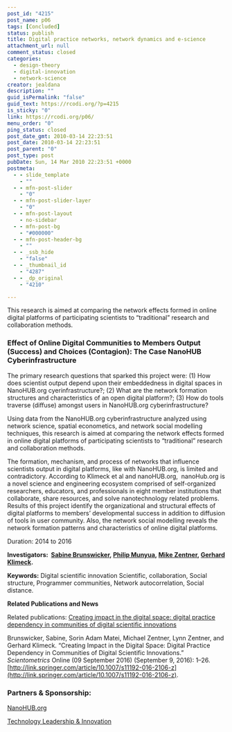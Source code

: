 ```yaml
---
post_id: "4215"
post_name: p06
tags: [Concluded]
status: publish
title: Digital practice networks, network dynamics and e-science
attachment_url: null
comment_status: closed
categories:
  - design-theory
  - digital-innovation
  - network-science
creator: jealdana
description: ""
guid_isPermalink: "false"
guid_text: https://rcodi.org/?p=4215
is_sticky: "0"
link: https://rcodi.org/p06/
menu_order: "0"
ping_status: closed
post_date_gmt: 2010-03-14 22:23:51
post_date: 2010-03-14 22:23:51
post_parent: "0"
post_type: post
pubDate: Sun, 14 Mar 2010 22:23:51 +0000
postmeta:
  - - slide_template
    - ""
  - - mfn-post-slider
    - "0"
  - - mfn-post-slider-layer
    - "0"
  - - mfn-post-layout
    - no-sidebar
  - - mfn-post-bg
    - "#000000"
  - - mfn-post-header-bg
    - ""
  - - _ssb_hide
    - "false"
  - - _thumbnail_id
    - "4287"
  - - _dp_original
    - "4210"

---
```

This research is aimed at comparing the network effects formed in online digital platforms of participating scientists to “traditional” research and collaboration methods.
### Effect of Online Digital Communities to Members Output (Success) and Choices (Contagion): The Case NanoHUB Cyberinfrastructure

The primary research questions that sparked this project were: (1) How does scientist output depend upon their embeddedness in digital spaces in NanoHUB.org cyerinfrastructure?; (2) What are the network formation structures and characteristics of an open digital platform?; (3) How do tools traverse (diffuse) amongst users in NanoHUB.org cyberinfrastructure?

Using data from the NanoHUB.org cyberinfrastructure analyzed using network science, spatial econometics, and network social modelling techniques, this research is aimed at comparing the network effects formed in online digital platforms of participating scientists to “traditional” research and collaboration methods.

The formation, mechanism, and process of networks that influence scientists output in digital platforms, like with NanoHUB.org, is limited and contradictory. According to Klimeck et al and nanoHUB.org,  nanoHub.org is a novel science and engineering ecosystem comprised of self-organized researchers, educators, and professionals in eight member institutions that collaborate, share resources, and solve nanotechnology related problems. Results of this project identify the organizational and structural effects of digital platforms to members’ developmental success in addition to diffusion of tools in user community. Also, the network social modelling reveals the network formation patterns and characteristics of online digital platforms.

Duration: 2014 to 2016

**Investigators:  [Sabine Brunswicker](https://www.purdue.edu/opendigital/about/sabine/), [Philip Munyua](http://www.agecon.purdue.edu/directory/grad/Munyua.asp), [Mike Zentner](http://www.krannert.purdue.edu/people/mike-zentner.php), [Gerhard Klimeck](https://nanohub.org/klimeck).**

**Keywords:** Digital scientific innovation Scientific, collaboration, Social structure, Programmer communities, Network autocorrelation, Social distance.

**Related Publications and News**

Related publications: [Creating impact in the digital space: digital practice dependency in communities of digital scientific innovations](http://link.springer.com.ezproxy.lib.purdue.edu/article/10.1007/s11192-016-2106-z)

Brunswicker, Sabine, Sorin Adam Matei, Michael Zentner, Lynn Zentner, and Gerhard Klimeck. “Creating Impact in the Digital Space: Digital Practice Dependency in Communities of Digital Scientific Innovations.” _Scientometrics_ Online (09 September 2016) (September 9, 2016): 1–26. [http://link.springer.com/article/10.1007/s11192-016-2106-z](http://link.springer.com/article/10.1007/s11192-016-2106-z).

### **Partners & Sponsorship:**

[NanoHUB.org](https://nanohub.org/)

[Technology Leadership & Innovation](https://nanohub.org/)
